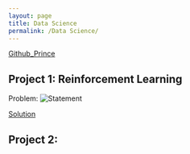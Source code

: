 ```yaml
---
layout: page
title: Data Science
permalink: /Data Science/
---
```


[Github_Prince](https://github.com/princeklat03)

## Project 1: Reinforcement Learning
Problem:
![Statement]("/images/Prince_3MT.jpg")

[Solution](https://github.com/princeklat03/Reinforcement-Learning/blob/main/Reinforcement%20Learning.ipynb)

## Project 2: 
